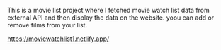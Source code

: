 This is a movie list project where I fetched movie watch list data from          
external API and then display the data on the website. yoou can add or remove films from your list.                                                                                               
 
https://moviewatchlist1.netlify.app/    
